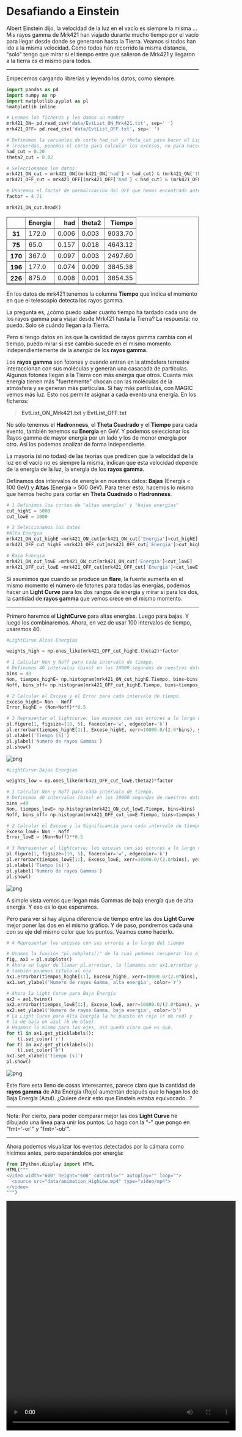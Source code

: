 # Desafiando a Einstein

Albert Einstein dijo, la velocidad de la luz en el vacío es siempre la misma ... Mis rayos gamma de Mrk421 han viajado durante mucho tiempo por el vacío para llegar desde donde se generaron hasta la Tierra. Veamos si todos han ido a la misma velocidad. Como todos han recorrido la misma distancia, "solo" tengo que mirar si el tiempo entre que salieron de Mrk421 y llegaron a la tierra es el mismo para todos.

------

Empecemos cargando librerías y leyendo los datos, como siempre.


```python
import pandas as pd
import numpy as np
import matplotlib.pyplot as pl
%matplotlib inline
```


```python
# Leemos los ficheros y les damos un nombre
mrk421_ON= pd.read_csv('data/EvtList_ON_Mrk421.txt', sep=' ')
mrk421_OFF= pd.read_csv('data/EvtList_OFF.txt', sep=' ')

# Definimos la variables de corte had_cut y theta_cut para hacer el Light Curve
# (recuerdas, ponemos el corte para calcular los excesos, no para hacer el Theta Plot)
had_cut = 0.20
theta2_cut = 0.02

# Seleccionamos los datos:
mrk421_ON_cut = mrk421_ON[(mrk421_ON['had'] < had_cut) & (mrk421_ON['theta2'] < theta2_cut)]
mrk421_OFF_cut = mrk421_OFF[(mrk421_OFF['had'] < had_cut) & (mrk421_OFF['theta2'] < theta2_cut)]

# Usaremos el factor de normalización del OFF que hemos encontrado antes
factor = 4.71
```


```python
mrk421_ON_cut.head()
```




<div>
<table border="1" class="dataframe">
  <thead>
    <tr style="text-align: right;">
      <th></th>
      <th>Energia</th>
      <th>had</th>
      <th>theta2</th>
      <th>Tiempo</th>
    </tr>
  </thead>
  <tbody>
    <tr>
      <th>31</th>
      <td>172.0</td>
      <td>0.006</td>
      <td>0.003</td>
      <td>9033.70</td>
    </tr>
    <tr>
      <th>75</th>
      <td>65.0</td>
      <td>0.157</td>
      <td>0.018</td>
      <td>4643.12</td>
    </tr>
    <tr>
      <th>170</th>
      <td>367.0</td>
      <td>0.097</td>
      <td>0.003</td>
      <td>2497.60</td>
    </tr>
    <tr>
      <th>196</th>
      <td>177.0</td>
      <td>0.074</td>
      <td>0.009</td>
      <td>3845.38</td>
    </tr>
    <tr>
      <th>226</th>
      <td>875.0</td>
      <td>0.008</td>
      <td>0.001</td>
      <td>3654.35</td>
    </tr>
  </tbody>
</table>
</div>



En los datos de mrk421 tenemos la columna **Tiempo** que indica el momento en que el telescopio detecta los rayos gamma.

La pregunta es, ¿cómo puedo saber cuanto tiempo ha tardado cada uno de los rayos gamma para viajar desde Mrk421 hasta la Tierra? La respuesta: no puedo. Solo sé cuándo llegan a la Tierra.

Pero si tengo datos en los que la cantidad de rayos gamma cambia con el tiempo, puedo mirar si ese cambio sucede en el mismo momento independientemente de la _energía_ de los **rayos gamma**.

Los **rayos gamma** son fotones y cuando entran en la atmósfera terrestre interaccionan con sus moléculas y generan una casacada de partículas. Algunos fotones llegan a la Tierra con más energía que otros. Cuanta más energía tienen más "fuertemente" chocan con las moléculas de la atmósfera y se generan más partículas. Si hay más partículas, con MAGIC vemos más luz. Esto nos permite asignar a cada evento una energía. En los ficheros:

> **EvtList_ON_Mrk421.txt** y **EvtList_OFF.txt**

No sólo tenemos el **Hadronness**, el **Theta Cuadrado** y el **Tiempo** para cada evento, también tenemos su **Energia** en GeV. Y podemos seleccionar los Rayos gamma de mayor energía por un lado y los de menor energía por otro. Así los podemos analizar de forma independiente.

La mayoría (si no todas) de las teorías que predicen que la velocidad de la luz en el vacío no es siempre la misma, indican que esta velocidad depende de la energía de la luz, la energía de los **rayos gamma**.

Definamos dos intervalos de energía en nuestros datos: **Bajas** (Energía < 100 GeV) y **Altas** (Energía > 500 GeV). Para tener esto, hacemos lo mismo que hemos hecho para cortar en **Theta Cuadrado** o **Hadronness**.


```python
# 1 Definimos los cortes de "altas energías" y "bajas energías"
cut_highE = 5000
cut_lowE = 1000

# 2 Seleccionamos los datos
#Alta Energia
mrk421_ON_cut_highE =mrk421_ON_cut[mrk421_ON_cut['Energia']>cut_highE]
mrk421_OFF_cut_highE =mrk421_OFF_cut[mrk421_OFF_cut['Energia']>cut_highE]

# Baja Energia
mrk421_ON_cut_lowE =mrk421_ON_cut[mrk421_ON_cut['Energia']<cut_lowE]
mrk421_OFF_cut_lowE =mrk421_OFF_cut[mrk421_OFF_cut['Energia']<cut_lowE]
```

Si asumimos que cuando se produce un **flare**, la fuente aumenta en el mismo momento el número de fotones para todas las energías, podemos hacer un 
**Light Curve** para los dos rangos de energía y mirar si para los dos, la cantidad de **rayos gamma** que vemos crece en el mismo momento.

------

Primero haremos el **LightCurve** para altas energías. Luego para bajas. Y luego los combinaremos.
Ahora, en vez de usar 100 intervalos de tiempo, usaremos 40.


```python
#LightCurve Altas Energias

weights_high = np.ones_like(mrk421_OFF_cut_highE.theta2)*factor

# 1 Calcular Non y Noff para cada intervalo de tiempo.
# Definimos 40 intervalos (bins) en los 10000 segundos de nuestros datos
bins = 40
Non, tiempos_highE= np.histogram(mrk421_ON_cut_highE.Tiempo, bins=bins)
Noff, bins_off= np.histogram(mrk421_OFF_cut_highE.Tiempo, bins=tiempos_highE, weights=weights_high)

# 2 Calcular el Exceso y el Error para cada intervalo de tiempo.
Exceso_highE= Non - Noff
Error_highE = (Non+Noff)**0.5

# 3 Representar el lightcurve: los excesos con sus errores a lo largo del tiempo
pl.figure(1, figsize=(10, 5), facecolor='w', edgecolor='k')
pl.errorbar(tiempos_highE[1:], Exceso_highE, xerr=10000.0/(2.0*bins), yerr= Error_highE, fmt='or', ecolor='red')
pl.xlabel('Tiempo [s]')
pl.ylabel('Numero de rayos Gammas')
pl.show()
```


![png](night_4_5_files/night_4_5_7_0.png)



```python
#LightCurve Bajas Energias

weights_low = np.ones_like(mrk421_OFF_cut_lowE.theta2)*factor

# 1 Calcular Non y Noff para cada intervalo de tiempo.
# Definimos 40 intervalos (bins) en los 10000 segundos de nuestros datos
bins =40
Non, tiempos_lowE= np.histogram(mrk421_ON_cut_lowE.Tiempo, bins=bins)
Noff, bins_off= np.histogram(mrk421_OFF_cut_lowE.Tiempo, bins=tiempos_highE, weights=weights_low)

# 2 Calcular el Exceso y la Significancia para cada intervalo de tiempo.
Exceso_lowE= Non - Noff
Error_lowE = (Non+Noff)**0.5

# 3 Representar el lightcurve: los excesos con sus errores a lo largo del tiempo
pl.figure(1, figsize=(10, 5), facecolor='w', edgecolor='k')
pl.errorbar(tiempos_lowE[1:], Exceso_lowE, xerr=10000.0/(2.0*bins), yerr= Error_lowE, fmt='or', ecolor='red')
pl.xlabel('Tiempo [s]')
pl.ylabel('Numero de rayos Gammas')
pl.show()

```


![png](night_4_5_files/night_4_5_8_0.png)


A simple vista vemos que llegan más Gammas de baja energía que de alta energía. Y eso es lo que esperamos.

Pero para ver si hay alguna diferencia de tiempo entre las dos **Light Curve** mejor poner las dos en el mismo gráfico. Y de paso, pondremos cada una con su eje del mismo color que los puntos. Veamos como hacerlo.


```python
# 4 Representar los excesos con sus errores a lo largo del tiempo

# Usamos la función "pl.subplots()" de la cual podemos recuperar los ejes en ax1
fig, ax1 = pl.subplots()
# Ahora en lugar de llamar pl.errorbar, lo llamamos con ax1.errorbar y
# también ponemos título al eje
ax1.errorbar(tiempos_highE[1:], Exceso_highE, xerr=10000.0/(2.0*bins), yerr=Error_highE, fmt='-or', ecolor='red')
ax1.set_ylabel('Numero de rayos Gamma, alta energia', color='r')

# Ahora la Light Curve para Baja Energía
ax2 = ax1.twinx()
ax2.errorbar(tiempos_lowE[1:], Exceso_lowE, xerr=10000.0/(2.0*bins), yerr=Error_lowE, fmt='-ob', ecolor='blue')
ax2.set_ylabel('Numero de rayos Gamma, baja energia', color='b')
# La Light Curve para Alta Energía la he puesto en rojo (r de red) y
# la de baja en azul (b de blue).
# Hagamos lo mismo para los ejes, así queda claro qué es qué.
for tl in ax1.get_yticklabels():
    tl.set_color('r')
for tl in ax2.get_yticklabels():
    tl.set_color('b')
ax1.set_xlabel('Tiempo [s]')
pl.show()

```


![png](night_4_5_files/night_4_5_10_0.png)


Este flare esta lleno de cosas interesantes, parece claro que la cantidad de **rayos gamma** de Alta Energía (Rojo) aumentan después que lo hagan los de Baja Energía (Azul). ¿Quiere decir esto que Einstein estaba equivocado...?

-----
Nota:
Por cierto, para poder comparar mejor las dos **Light Curve** he dibujado una linea para unir los puntos. Lo hago con la "-" que pongo en "fmt='-or'" y "fmt='-ob'".

-----
Ahora podemos visualizar los eventos detectados por la cámara como hicimos antes, pero separándolos por energía:


```python
from IPython.display import HTML
HTML("""
<video width="600" height="600" controls="" autoplay="" loop="">
  <source src="data/animation_HighLow.mp4" type="video/mp4">
</video>
""")
```





<video width="600" height="600" controls="" autoplay="" loop="">
  <source src="data/animation_HighLow.mp4" type="video/mp4">
</video>
